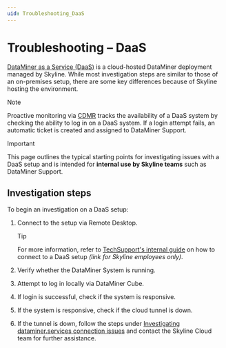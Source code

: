 ```yaml
---
uid: Troubleshooting_DaaS
---
```


# Troubleshooting – DaaS

[DataMiner as a Service (DaaS)](xref:DaaS_hosting) is a cloud-hosted DataMiner deployment managed by Skyline. While most investigation steps are similar to those of an on-premises setup, there are some key differences because of Skyline hosting the environment.

> [!NOTE]
> Proactive monitoring via [CDMR](xref:CDMR) tracks the availability of a DaaS system by checking the ability to log in on a DaaS system. If a login attempt fails, an automatic ticket is created and assigned to DataMiner Support.

> [!IMPORTANT]
> This page outlines the typical starting points for investigating issues with a DaaS setup and is intended for **internal use by Skyline teams** such as DataMiner Support.

## Investigation steps

To begin an investigation on a DaaS setup:

1. Connect to the setup via Remote Desktop.

   > [!TIP]
   > For more information, refer to [TechSupport's internal guide](https://internaldocs.skyline.be/DevDocs/DaaS/AccessDaaSResources.html) on how to connect to a DaaS setup *(link for Skyline employees only)*.

1. Verify whether the DataMiner System is running.

1. Attempt to log in locally via DataMiner Cube.

1. If login is successful, check if the system is responsive.

1. If the system is responsive, check if the cloud tunnel is down.

1. If the tunnel is down, follow the steps under [Investigating dataminer.services connection issues](xref:Cloud_Connection_Issues) and contact the Skyline Cloud team for further assistance.
